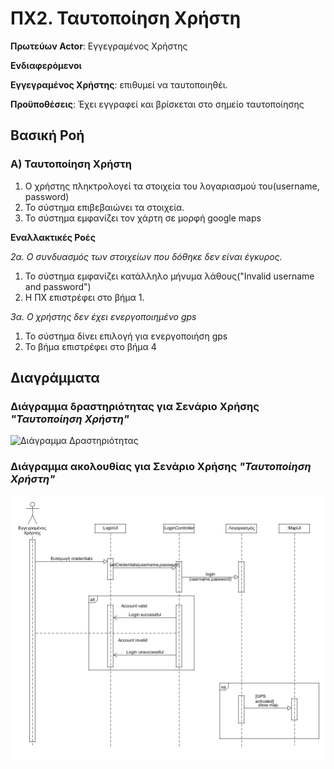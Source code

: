 # ΠΧ2. Ταυτοποίηση Χρήστη

**Πρωτεύων Actor**: Εγγεγραμένος Χρήστης

**Ενδιαφερόμενοι**

**Εγγεγραμένος Χρήστης**: επιθυμεί να ταυτοποιηθέι.   

**Προϋποθέσεις**: Έχει εγγραφεί και βρίσκεται στο σημείο ταυτοποίησης

## Βασική Ροή

### Α) Ταυτοποίηση Χρήστη

1. Ο χρήστης πληκτρολογεί τα στοιχεία του λογαριασμού του(username, password)
2. Το σύστημα επιβεβαιώνει τα στοιχεία.
3. Το σύστημα εμφανίζει τον χάρτη σε μορφή google maps

**Εναλλακτικές Ροές**

*2α. Ο συνδυασμός των στοιχείων που δόθηκε δεν είναι έγκυρος.*
1. Το σύστημα εμφανίζει κατάλληλο μήνυμα λάθους("Invalid username and password")
2. Η ΠΧ επιστρέφει στο βήμα 1.


*3α. Ο χρήστης δεν έχει ενεργοποιημένο gps*
1. Το σύστημα δίνει επιλογή για ενεργοποιήση gps
2. Το βήμα επιστρέφει στο βήμα 4



## Διαγράμματα

### Διάγραμμα δραστηριότητας για Σενάριο Χρήσης *"Ταυτοποίηση Χρήστη"*

![Διάγραμμα Δραστηριότητας](uml/requirements/uc2_Α.png)


### Διάγραμμα ακολουθίας για Σενάριο Χρήσης *"Ταυτοποίηση Χρήστη"*

![Διάγραμμα Δραστηριότητας](uml/requirements/uc2_sequence.png)
